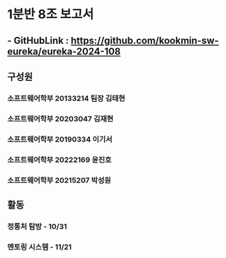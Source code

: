 # 1분반 8조 보고서 
## - GitHubLink : https://github.com/kookmin-sw-eureka/eureka-2024-108

## 구성원
### 소프트웨어학부 20133214 팀장 김태현<br>
### 소프트웨어학부 20203047 김재현 <br>
### 소프트웨어학부 20190334 이기서 <br>
### 소프트웨어학부 20222169 윤진호 <br>
### 소프트웨어학부 20215207 박성원 <br>

## 활동
### 정통처 탐방 - 10/31
### 멘토링 시스템 - 11/21
